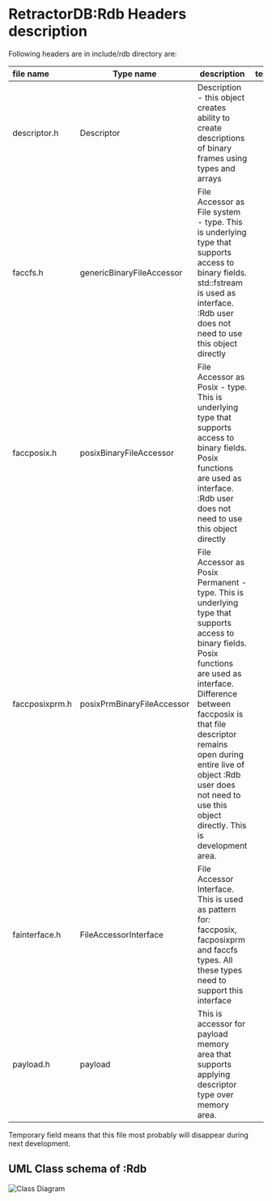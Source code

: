 # RetractorDB:Rdb Headers description

Following headers are in include/rdb directory are:

file name|Type name|description|temporary
:--|---|---|--:
descriptor.h|Descriptor|Description - this object creates ability to create descriptions of binary frames using types and arrays|no
faccfs.h|genericBinaryFileAccessor|File Accessor as File system - type. This is underlying type that supports access to binary fields. std::fstream is used as interface. :Rdb user does not need to use this object directly|?
faccposix.h|posixBinaryFileAccessor|File Accessor as Posix - type. This is underlying type that supports access to binary fields. Posix functions are used as interface. :Rdb user does not need to use this object directly|?
faccposixprm.h|posixPrmBinaryFileAccessor|File Accessor as Posix Permanent - type. This is underlying type that supports access to binary fields. Posix functions are used as interface. Difference between faccposix is that file descriptor remains open during entire live of object :Rdb user does not need to use this object directly. This is development area.|no
fainterface.h|FileAccessorInterface|File Accessor Interface. This is used as pattern for: faccposix, facposixprm and faccfs types. All these types need to support this interface|yes
payload.h|payload|This is accessor for payload memory area that supports applying descriptor type over memory area.|yes

Temporary field means that this file most probably will disappear during next development.

## UML Class schema of :Rdb

[https://www.visual-paradigm.com/guide/uml-unified-modeling-language/uml-aggregation-vs-composition/]: <>


![Class Diagram](http://www.plantuml.com/plantuml/proxy?src=https://raw.githubusercontent.com/michalwidera/retractordb/issue_17/src/include/rdb/UML/rdb.puml)
